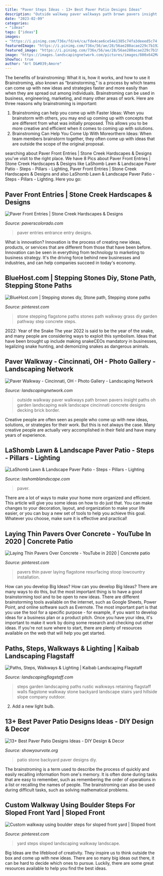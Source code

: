 ```yaml
---
title: "Paver Steps Ideas - 13+ Best Paver Patio Designs Ideas"
description: "Outside walkway paver walkways path brown pavers insight paths oh garden landscaping walk landscape cincinnati concrete designs decking brick border"
date: "2023-02-09"
categories:
- "ideas"
tags: ["ideas"]
images:
- "https://i.pinimg.com/736x/fd/e4/ca/fde4cae6ce54e1385c74fa3deeed5c74.jpg"
featuredImage: "https://i.pinimg.com/736x/56/ae/28/56ae280acae229c7b192e46f58ea2d9c.jpg"
featured_image: "https://i.pinimg.com/736x/56/ae/28/56ae280acae229c7b192e46f58ea2d9c.jpg"
image: "https://images.landscapingnetwork.com/pictures/images/800x642Max/paver-walkway_88/brown-paver-walk-outside-insight_9192.jpg"
ShowToc: true
author: "Art D&#039;Amore"
---
```



The benefits of brainstroming: What it is, how it works, and how to use it
Brainstroming, also known as “brainstorming,” is a process by which teams can come up with new ideas and strategies faster and more easily than when they are spread out among individuals. Brainstroming can be used in business, engineering, marketing, and many other areas of work. Here are three reasons why brainstroming is important: 
1. Brainstroming can help you come up with Faster Ideas: When you brainstorm with others, you may end up coming up with concepts that are different from what was initially proposed. This allows you to be more creative and efficient when it comes to coming up with solutions. 
2. Brainstroming Can Help You Come Up With Moreorthern Ideas: When team members brainstorm together, they often come up with ideas that are outside the scope of the original proposal.

	

		
searching about Paver Front Entries | Stone Creek Hardscapes &amp; Designs you've visit to the right place. We have 8 Pics about Paver Front Entries | Stone Creek Hardscapes &amp; Designs like LaShomb Lawn &amp; Landscape Paver Patio - Steps - Pillars - Lighting, Paver Front Entries | Stone Creek Hardscapes &amp; Designs and also LaShomb Lawn &amp; Landscape Paver Patio - Steps - Pillars - Lighting. Here you go:
		
    
## Paver Front Entries | Stone Creek Hardscapes &amp; Designs

<img loading=lazy src="https://paverscolorado.com/wp-content/uploads/2018/06/paver-front-steps-entry-traditional-with-bluestone-entrance-universal-front-doors.jpg" onerror="this.onerror=null;this.src='https://tse4.mm.bing.net/th?id=OIP.hsWu1H68zD8SZp8PTrg4wQHaFm&amp;pid=15.1';" alt="Paver Front Entries | Stone Creek Hardscapes &amp; Designs">

_Source: paverscolorado.com_

>paver entries entrance entry designs. 

	

What is innovation?
Innovation is the process of creating new ideas, products, or services that are different from those that have been before. Innovation can be seen in everything from technology to marketing to business strategy. It's the driving force behind new businesses and industries, and can help companies succeed in today's economy.

    
## BlueHost.com | Stepping Stones Diy, Stone Path, Stepping Stone Paths

<img loading=lazy src="https://i.pinimg.com/736x/aa/6d/b3/aa6db3376c4927842dc9f1bca50d1276--stepping-stone-paths-flagstone-walkway.jpg" onerror="this.onerror=null;this.src='https://tse4.mm.bing.net/th?id=OIP.rSjb5KsETL2fHceSdLfcIAHaLI&amp;pid=15.1';" alt="BlueHost.com | Stepping stones diy, Stone path, Stepping stone paths">

_Source: pinterest.com_

>stone stepping flagstone paths stones path walkway grass diy garden pathway step concrete steps. 

	

2022: Year of the Snake
The year 2022 is said to be the year of the snake, and many people are considering ways to exploit this symbolism. Ideas that have been brought up include making snakeCEOs mandatory in businesses, legalizing snake hunting, and demonizing snakes as dangerous animals.

    
## Paver Walkway - Cincinnati, OH - Photo Gallery - Landscaping Network

<img loading=lazy src="https://images.landscapingnetwork.com/pictures/images/800x642Max/paver-walkway_88/brown-paver-walk-outside-insight_9192.jpg" onerror="this.onerror=null;this.src='https://tse3.mm.bing.net/th?id=OIP.kpetoE5flY8kXGYkGwldbAHaEL&amp;pid=15.1';" alt="Paver Walkway - Cincinnati, OH - Photo Gallery - Landscaping Network">

_Source: landscapingnetwork.com_

>outside walkway paver walkways path brown pavers insight paths oh garden landscaping walk landscape cincinnati concrete designs decking brick border. 

	

Creative people are often seen as people who come up with new ideas, solutions, or strategies for their work. But this is not always the case. Many creative people are actually very accomplished in their field and have many years of experience.

    
## LaShomb Lawn &amp; Landscape Paver Patio - Steps - Pillars - Lighting

<img loading=lazy src="https://www.lashomblandscape.com/wp-content/uploads/2019/09/Webster_Patio_1-2.jpg" onerror="this.onerror=null;this.src='https://tse2.mm.bing.net/th?id=OIP.CSqNjviAHEN-q92uT4tClQHaE8&amp;pid=15.1';" alt="LaShomb Lawn &amp; Landscape Paver Patio - Steps - Pillars - Lighting">

_Source: lashomblandscape.com_

>paver. 

	

There are a lot of ways to make your home more organized and efficient. This article will give you some ideas on how to do just that. You can make changes to your decoration, layout, and organization to make your life easier, or you can buy a new set of tools to help you achieve this goal. Whatever you choose, make sure it is effective and practical!

    
## Laying Thin Pavers Over Concrete - YouTube In 2020 | Concrete Patio

<img loading=lazy src="https://i.pinimg.com/736x/fd/e4/ca/fde4cae6ce54e1385c74fa3deeed5c74.jpg" onerror="this.onerror=null;this.src='https://tse2.mm.bing.net/th?id=OIP.QhRTPuMFP2W34p-gYuqi1AHaFj&amp;pid=15.1';" alt="Laying Thin Pavers Over Concrete - YouTube in 2020 | Concrete patio">

_Source: pinterest.com_

>pavers thin paver laying flagstone resurfacing stoop lowcountry installation. 

	

How can you develop Big Ideas?
How can you develop Big Ideas? There are many ways to do this, but the most important thing is to have a good brainstorming tool and to be open to new ideas. There are different brainstorming tools available on the internet, such as Google Sheets, Power Point, and online software such as Evernote. The most important part is that you use the tool for a specific purpose - for example, if you want to develop ideas for a business plan or a product pitch. Once you have your idea, it's important to make it work by doing some research and checking out other ideas. If you're not sure where to start, there are plenty of resources available on the web that will help you get started.

    
## Paths, Steps, Walkways &amp; Lighting | Kaibab Landscaping Flagstaff

<img loading=lazy src="http://www.landscapingflagstaff.com/wp-content/uploads/steps_front_vert.jpg" onerror="this.onerror=null;this.src='https://tse2.mm.bing.net/th?id=OIP.QKp7x4GznUjRAQ-T682ZrwHaLH&amp;pid=15.1';" alt="Paths, Steps, Walkways &amp; Lighting | Kaibab Landscaping Flagstaff">

_Source: landscapingflagstaff.com_

>steps garden landscaping paths rustic walkways retaining flagstaff walls flagstone walkway stone backyard landscape stairs yard hillside slope company outdoor. 

	

2. Add a new light bulb. 

    
## 13+ Best Paver Patio Designs Ideas - DIY Design &amp; Decor

<img loading=lazy src="https://i0.wp.com/showyourvote.org/wp-content/uploads/2017/04/Best-Stone-Patio-Ideas-for-Your-Backyard-pinterest.com_.jpg?resize=728%2C971" onerror="this.onerror=null;this.src='https://tse3.mm.bing.net/th?id=OIP.zCIhqM3l5B5ndUpTSoznUQHaJ4&amp;pid=15.1';" alt="13+ Best Paver Patio Designs Ideas - DIY Design &amp; Decor">

_Source: showyourvote.org_

>patio stone backyard paver designs diy. 

	

The brainstroming is a term used to describe the process of quickly and easily recalling information from one's memory. It is often done during tasks that are easy to remember, such as remembering the order of operations in a list or recalling the names of people. The brainstroming can also be used during difficult tasks, such as solving mathematical problems.

    
## Custom Walkway Using Boulder Steps For Sloped Front Yard | Sloped Front

<img loading=lazy src="https://i.pinimg.com/736x/56/ae/28/56ae280acae229c7b192e46f58ea2d9c.jpg" onerror="this.onerror=null;this.src='https://tse4.mm.bing.net/th?id=OIP.5-TNRfbX56qHj9xKNnLv3gHaKC&amp;pid=15.1';" alt="Custom walkway using boulder steps for sloped front yard | Sloped front">

_Source: pinterest.com_

>yard steps sloped landscaping walkway landscape. 

	

Big Ideas are the lifeblood of creativity. They inspire us to think outside the box and come up with new ideas. There are so many big ideas out there, it can be hard to decide which ones to pursue. Luckily, there are some great resources available to help you find the best ideas.

